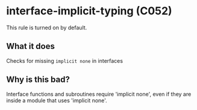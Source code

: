 # interface-implicit-typing (C052)
This rule is turned on by default.

## What it does
Checks for missing `implicit none` in interfaces

## Why is this bad?
Interface functions and subroutines require 'implicit none', even if they are
inside a module that uses 'implicit none'.
